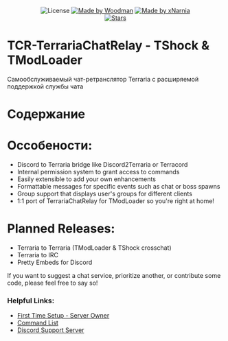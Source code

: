 <div align="center">
  
![License](https://img.shields.io/badge/license-MIT-737CA1?style=flat-square) 
[![Made by Woodman](https://img.shields.io/badge/made%20by-woodman-blueviolet?style=flat-square)]()
[![Made by xNarnia](https://img.shields.io/badge/made%20by-xNarnia-blueviolet?style=flat-square)]()  
[![Stars](https://img.shields.io/amo/stars/stars)]()
  
</div>

# TCR-TerrariaChatRelay - TShock & TModLoader
Самообслуживаемый чат-ретранслятор Terraria с расширяемой поддержкой службы чата

# Содержание

# Оссобености:

* Discord to Terraria bridge like Discord2Terraria or Terracord
* Internal permission system to grant access to commands
* Easily extensible to add your own enhancements
* Formattable messages for specific events such as chat or boss spawns
* Group support that displays user's groups for different clients
* 1:1 port of TerrariaChatRelay for TModLoader so you're right at home!

# Planned Releases:

* Terraria to Terraria (TModLoader & TShock crosschat)
* Terraria to IRC
* Pretty Embeds for Discord

If you want to suggest a chat service, prioritize another, or contribute some code, please feel free to say so!

### Helpful Links:
* [First Time Setup - Server Owner](https://github.com/xPanini/TCR-TerrariaChatRelay/wiki/First-Time-Setup-Server-Owner)
* [Command List](https://github.com/xPanini/TCR-TerrariaChatRelay/wiki/Commands)
* [Discord Support Server](https://discord.gg/xAQGT4VetN)

